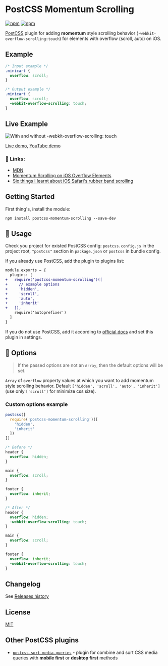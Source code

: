 # PostCSS Momentum Scrolling

[PostCSS]:          https://github.com/postcss/postcss
[MIT]:              https://github.com/solversgroup/postcss-momentum-scrolling/LICENSE
[official docs]:    https://github.com/postcss/postcss#usage
[Releases history]: https://github.com/solversgroup/postcss-momentum-scrolling/CHANGELOG.md

[![npm](https://img.shields.io/npm/v/postcss-momentum-scrolling.svg)](https://www.npmjs.com/package/postcss-momentum-scrolling)
[![npm](https://img.shields.io/npm/dt/postcss-momentum-scrolling.svg)](https://www.npmjs.com/package/postcss-momentum-scrolling)

[PostCSS] plugin for adding **momentum** style scrolling behavior (`-webkit-overflow-scrolling:touch`) for elements with overflow (scroll, auto) on iOS.

## Example

```css
/* Input example */
.minicart {
  overflow: scroll;
}
```

```css
/* Output example */
.minicart {
  overflow: scroll;
  -webkit-overflow-scrolling: touch;
}
```

## Live Example

![With and without -webkit-overflow-scrolling: touch](https://yunusga.github.io/img/postcss-momentum-scrolling.gif)

[Live demo](https://dev.solvers.group/momentum/), [YouTube demo](https://www.youtube.com/watch?v=mYLSv7Il-D0)

### 🔗 Links:

 - [MDN](https://developer.mozilla.org/en-US/docs/Web/CSS/-webkit-overflow-scrolling)
 - [Momentum Scrolling on iOS Overflow Elements](https://css-tricks.com/snippets/css/momentum-scrolling-on-ios-overflow-elements/)
 - [Six things I learnt about iOS Safari's rubber band scrolling](https://www.specialagentsqueaky.com/blog-post/ssy5i7qw/2015-06-10-six-things-i-learnt-about-ios-rubberband-overflow-scrolling/)

## Getting Started

First thing's, install the module:

```
npm install postcss-momentum-scrolling --save-dev
```

## 🍳 Usage

Check you project for existed PostCSS config: `postcss.config.js`
in the project root, `"postcss"` section in `package.json`
or `postcss` in bundle config.

If you already use PostCSS, add the plugin to plugins list:

```diff
module.exports = {
  plugins: [
+   require('postcss-momentum-scrolling')([
+     // example options
+     'hidden',
+     'scroll',
+     'auto',
+     'inherit'
+   ]),
    require('autoprefixer')
  ]
}
```

If you do not use PostCSS, add it according to [official docs]
and set this plugin in settings.

## 🍰 Options

> If the passed options are not an `Array`, then the default options will be set.

`Array` of `overflow` property values at which you want to add momentum style scrolling behavior. Default `['hidden', 'scroll', 'auto', 'inherit']` (use only `['scroll']` for minimize css size).

### Custom options example

```js
postcss([
  require('postcss-momentum-scrolling')([
    'hidden',
    'inherit'
  ])
])
```

```css
/* Before */
header {
  overflow: hidden;
}

main {
  overflow: scroll;
}

footer {
  overflow: inherit;
}
```

```css
/* After */
header {
  overflow: hidden;
  -webkit-overflow-scrolling: touch;
}

main {
  overflow: scroll;
}

footer {
  overflow: inherit;
  -webkit-overflow-scrolling: touch;
}
```

## Changelog

See [Releases history]

## License

[MIT]

## Other PostCSS plugins

- [`postcss-sort-media-queries`](https://github.com/yunusga/postcss-sort-media-queries) - plugin for combine and sort CSS media queries with **mobile first** or **desktop first** methods
